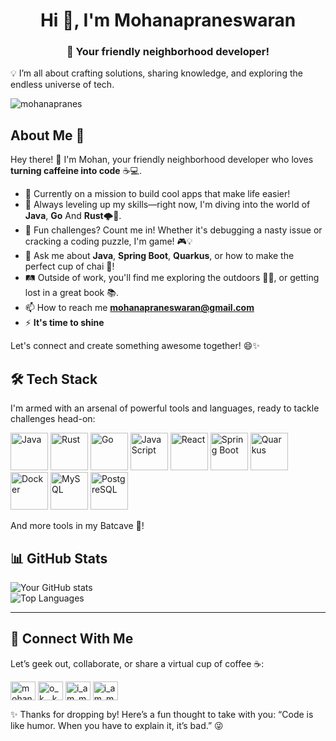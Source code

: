 <h1 align="center">Hi 👋, I'm Mohanapraneswaran</h1> 
<h3 align="center">🚀 Your friendly neighborhood developer! </h3>

💡 I’m all about crafting solutions, sharing knowledge, and exploring the endless universe of tech.  

<p align="left"> <img src="https://komarev.com/ghpvc/?username=mohanapranes&label=Profile%20views&color=0e75b6&style=flat" alt="mohanapranes" /> </p>

## About Me 🌟  

Hey there! 🙌 I'm Mohan, your friendly neighborhood developer who loves **turning caffeine into code** ☕💻.  
- 🔭 Currently on a mission to build cool apps that make life easier!  
- 🌱 Always leveling up my skills—right now, I'm diving into the world of **Java**, **Go** And **Rust**🌩️🚀.  
- 🎯 Fun challenges? Count me in! Whether it's debugging a nasty issue or cracking a coding puzzle, I'm game! 🎮💡  
- 💬 Ask me about **Java**, **Spring Boot**, **Quarkus**, or how to make the perfect cup of chai 🍵!  
- 🛤️ Outside of work, you'll find me exploring the outdoors 🚴‍♂️, or getting lost in a great book 📚.  
- 📫 How to reach me **mohanapraneswaran@gmail.com**
- ⚡ **It's time to shine**

Let's connect and create something awesome together! 😄✨


## 🛠️ Tech Stack  

I'm armed with an arsenal of powerful tools and languages, ready to tackle challenges head-on:  

<p>
  <img src="https://cdn.jsdelivr.net/gh/devicons/devicon/icons/java/java-original.svg" title="Java" alt="Java" width="60" height="60" />
  <img src="https://img.icons8.com/external-tal-revivo-shadow-tal-revivo/96/000000/external-rust-is-a-multi-paradigm-system-programming-language-logo-shadow-tal-revivo.png" title="Rust" alt="Rust" width="60" height="60" />
  <img src="https://cdn.jsdelivr.net/gh/devicons/devicon/icons/go/go-original.svg" title="Go" alt="Go" width="60" height="60" />
  <img src="https://cdn.jsdelivr.net/gh/devicons/devicon/icons/javascript/javascript-plain.svg" title="JavaScript" alt="JavaScript" width="60" height="60" />
  <img src="https://cdn.jsdelivr.net/gh/devicons/devicon/icons/react/react-original-wordmark.svg" title="Go" alt="React" width="React" height="60" />
  <img src="https://cdn.jsdelivr.net/gh/devicons/devicon/icons/spring/spring-original.svg" title="Spring Boot" alt="Spring Boot" width="60" height="60" />
  <img src="https://cdn.jsdelivr.net/gh/devicons/devicon/icons/quarkus/quarkus-original.svg" title="Quarkus" alt="Quarkus" width="60" height="60" />
  <img src="https://cdn.jsdelivr.net/gh/devicons/devicon/icons/docker/docker-original.svg" title="Docker" alt="Docker" width="60" height="60" />
  <img src="https://cdn.jsdelivr.net/gh/devicons/devicon/icons/mysql/mysql-original.svg" title="MySQL" alt="MySQL" width="60" height="60" />
  <img src="https://cdn.jsdelivr.net/gh/devicons/devicon/icons/postgresql/postgresql-original.svg" title="PostgreSQL" alt="PostgreSQL" width="60" height="60" />

</p>

And more tools in my Batcave 🦇! 

## 📊 GitHub Stats  

![Your GitHub stats](https://github-readme-stats.vercel.app/api?username=mohanapranes&show_icons=true&theme=tokyonight)  
![Top Languages](https://github-readme-stats.vercel.app/api/top-langs/?username=mohanapranes&exclude_repo=flower-lens,RandomForestJulia,keycloak-admin-ui&hide=html&layout=compact&theme=radical)

---


## 🤝 Connect With Me  

Let’s geek out, collaborate, or share a virtual cup of coffee ☕: 
<p align="left">
<a href="https://linkedin.com/in/mohanapranes/" target="blank"><img align="center" src="https://upload.wikimedia.org/wikipedia/commons/c/ca/LinkedIn_logo_initials.png" alt="mohanapranes/" height="30" width="40" /></a>
<a href="https://instagram.com/o_k__k_a_n_m_a_n_i" target="blank"><img align="center" src="https://assets.stickpng.com/images/580b57fcd9996e24bc43c521.png" alt="o_k__k_a_n_m_a_n_i" height="30" width="40" /></a>
<a href="https://www.codechef.com/users/i_am_mpw" target="blank"><img align="center" src="https://cdn.codechef.com/sites/default/files/uploads/pictures/811b20a47eac52b10c90ab82e0628e21.png" alt="i_am_mpw" height="30" width="40" /></a>
<a href="https://leetcode.com/i_am_mpw/" target="blank"><img align="center" src="https://upload.wikimedia.org/wikipedia/commons/1/19/LeetCode_logo_black.png" alt="i_am_mpw" height="30" width="40" /></a>
</p>

✨ Thanks for dropping by! Here’s a fun thought to take with you: “Code is like humor. When you have to explain it, it’s bad.” 😜  
